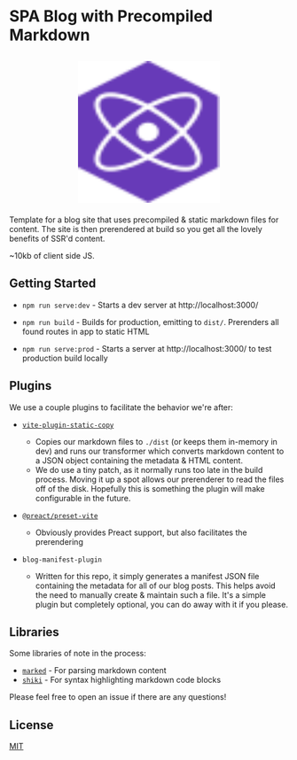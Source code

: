 # SPA Blog with Precompiled Markdown

<h2 align="center">
  <img height="256" width="256" src="./public/preact.svg">
</h2>

Template for a blog site that uses precompiled & static markdown files for content. The site is then prerendered at build so you get all the lovely benefits of SSR'd content.

~10kb of client side JS.

## Getting Started

-   `npm run serve:dev` - Starts a dev server at http://localhost:3000/

-   `npm run build` - Builds for production, emitting to `dist/`. Prerenders all found routes in app to static HTML

-   `npm run serve:prod` - Starts a server at http://localhost:3000/ to test production build locally

## Plugins

We use a couple plugins to facilitate the behavior we're after:

- [`vite-plugin-static-copy`](https://npm.im/vite-plugin-static-copy)
  - Copies our markdown files to `./dist` (or keeps them in-memory in dev) and runs our transformer which converts markdown content to a JSON object containing the metadata & HTML content.
  - We do use a tiny patch, as it normally runs too late in the build process. Moving it up a spot allows our prerenderer to read the files off of the disk. Hopefully this is something the plugin will make configurable in the future.
- [`@preact/preset-vite`](https://npm.im/@preact/preset-vite)
  - Obviously provides Preact support, but also facilitates the prerendering

- `blog-manifest-plugin`
  - Written for this repo, it simply generates a manifest JSON file containing the metadata for all of our blog posts. This helps avoid the need to manually create & maintain such a file. It's a simple plugin but completely optional, you can do away with it if you please.

## Libraries

Some libraries of note in the process:

- [`marked`](https://npm.im/marked) - For parsing markdown content
- [`shiki`](https://npm.im/shiki) - For syntax highlighting markdown code blocks

Please feel free to open an issue if there are any questions!

## License

[MIT](../../LICENSE)
